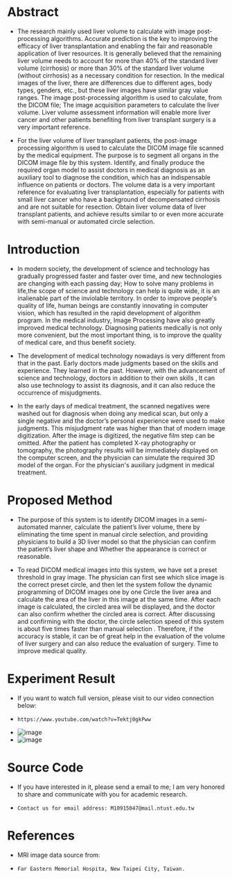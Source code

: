 # Abstract

*   The research mainly used liver volume to calculate with image post-processing algorithms. Accurate prediction is the key to improving the efficacy of liver transplantation and enabling the fair and reasonable application of liver resources. It is generally believed that the remaining liver volume needs to account for more than 40% of the standard liver volume (cirrhosis) or more than 30% of the standard liver volume (without cirrhosis) as a necessary condition for resection. In the medical images of the liver, there are differences due to different ages, body types, genders, etc., but these liver images have similar gray value ranges. The image post-processing algorithm is used to calculate, from the DICOM file; The image acquisition parameters to calculate the liver volume. Liver volume assessment information will enable more liver cancer and other patients benefiting from liver transplant surgery is a very important reference.

*   For the liver volume of liver transplant patients, the post-image processing algorithm is used to calculate the DICOM image file scanned by the medical equipment. The purpose is to segment all organs in the DICOM image file by this system. Identify, and finally produce the required organ model to assist doctors in medical diagnosis as an auxiliary tool to diagnose the condition, which has an indispensable influence on patients or doctors. The volume data is a very important reference for evaluating liver transplantation, especially for patients with small liver cancer who have a background of decompensated cirrhosis and are not suitable for resection. Obtain liver volume data of liver transplant patients, and achieve results similar to or even more accurate with semi-manual or automated circle selection.

# Introduction
 
*   In modern society, the development of science and technology has gradually progressed faster and faster over time, and new technologies are changing with each passing day; How to solve many problems in life,the scope of science and technology can help is quite wide, it is an inalienable part of the inviolable territory. In order to improve people's quality of life, human beings are constantly innovating in computer vision, which has resulted in the rapid development of algorithm program. In the medical industry, Image Processing have also greatly improved medical technology. Diagnosing patients medically is not only more convenient, but the most important thing, is to improve the quality of medical care, and thus benefit society.

*   The development of medical technology nowadays is very different from that in the past. Early doctors made judgments based on the skills and experience. They learned in the past. However, with the advancement of science and technology, doctors in addition to their own skills , It can also use technology to assist its diagnosis, and it can also reduce the occurrence of misjudgments.
   
*   In the early days of medical treatment, the scanned negatives were washed out for diagnosis when doing any medical scan, but only a single negative and the doctor’s personal experience were used to make judgments. This misjudgment rate was higher than that of modern image digitization. After the image is digitized, the negative film step can be omitted. After the patient has completed X-ray photography or tomography, the photography results will be immediately displayed on the computer screen, and the physician can simulate the required 3D model of the organ. For the physician's auxiliary judgment in medical treatment.


# Proposed Method

*    The purpose of this system is to identify DICOM images in a semi-automated manner, calculate the patient’s liver volume, there by eliminating the time spent in manual circle selection, and providing physicians to build a 3D liver model so that the physician can confirm the patient’s liver shape and Whether the appearance is correct or reasonable.
 
*    To read DICOM medical images into this system, we have set a preset threshold in gray image. The physician can first see which slice image is the correct preset circle, and then let the system follow the dynamic programming of DICOM images one by one Circle the liver area and calculate the area of the liver in this image at the same time. After each image is calculated, the circled area will be displayed, and the doctor can also confirm whether the circled area is correct. After discussing and confirming with the doctor, the circle selection speed of this system is about five times faster than manual selection . Therefore, if the accuracy is stable, it can be of great help in the evaluation of the volume of liver surgery and can also reduce the evaluation of surgery. Time to improve medical quality.

# Experiment Result
* If you want to watch full version, please visit to our video connection below: 
*     https://www.youtube.com/watch?v=Tektj0gkPww
* ![image](https://i.imgur.com/Kjxc7AQ.png) 
* ![image](https://i.imgur.com/3itmM32.png)

# Source Code
* If you have interested in it, please send a email to me; I am very honored to share and communicate with you for academic research.
*     Contact us for email address: M10915047@mail.ntust.edu.tw

# References
* MRI image data source from: 
*     Far Eastern Memorial Hospita, New Taipei City, Taiwan.
